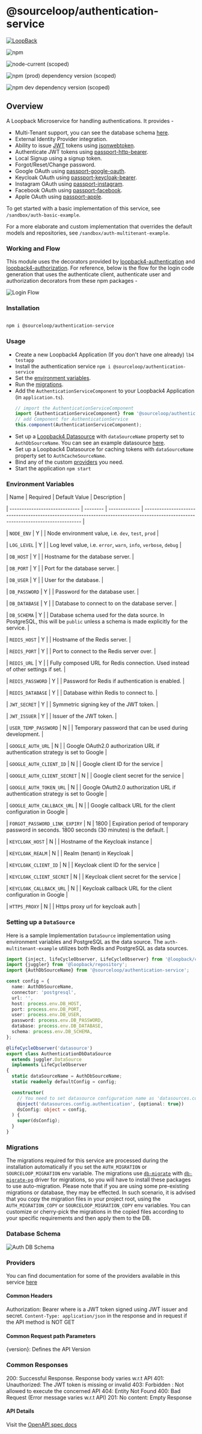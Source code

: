 # @sourceloop/authentication-service

[![LoopBack](<https://github.com/strongloop/loopback-next/raw/master/docs/site/imgs/branding/Powered-by-LoopBack-Badge-(blue)-@2x.png>)](http://loopback.io/)

![npm](https://img.shields.io/npm/dm/@sourceloop/authentication-service)

![node-current (scoped)](https://img.shields.io/node/v/@sourceloop/authentication-service)

![npm (prod) dependency version (scoped)](https://img.shields.io/npm/dependency-version/@sourceloop/authentication-service/@loopback/core)

![npm dev dependency version (scoped)](https://img.shields.io/npm/dependency-version/@sourceloop/authentication-service/dev/@loopback/cli)

## Overview

A Loopback Microservice for handling authentications. It provides -

- Multi-Tenant support, you can see the database schema [here](#database-schema).
- External Identity Provider integration.
- Ability to issue [JWT](https://jwt.io/) tokens using [jsonwebtoken](https://www.npmjs.com/package/jsonwebtoken).
- Authenticate JWT tokens using [passport-http-bearer](http://www.passportjs.org/packages/passport-http-bearer/).
- Local Signup using a signup token.
- Forgot/Reset/Change password.
- Google OAuth using [passport-google-oauth](http://www.passportjs.org/docs/google/).
- Keycloak OAuth using [passport-keycloak-bearer](https://www.npmjs.com/package/passport-keycloak-bearer).
- Instagram OAuth using [passport-instagram](http://www.passportjs.org/packages/passport-instagram/).
- Facebook OAuth using [passport-facebook](http://www.passportjs.org/packages/passport-facebook/).
- Apple OAuth using [passport-apple](https://www.npmjs.com/package/passport-apple).

To get started with a basic implementation of this service, see `/sandbox/auth-basic-example`.

For a more elaborate and custom implementation that overrides the default models and repositories, see `/sandbox/auth-multitenant-example`.

### Working and Flow

This module uses the decorators provided by [loopback4-authentication](https://www.npmjs.com/package/loopback4-authentication) and [loopback4-authorization](https://www.npmjs.com/package/loopback4-authorization). For reference, below is the flow for the login code generation that uses the authenticate client, authenticate user and authorization decorators from these npm packages -

![Login Flow](https://user-images.githubusercontent.com/77672713/126627507-072a056c-de27-4764-9e5b-03d871da2438.png)

### Installation

```bash

npm i @sourceloop/authentication-service

```

### Usage

- Create a new Loopback4 Application (If you don't have one already)
  `lb4 testapp`
- Install the authentication service
  `npm i @sourceloop/authentication-service`
- Set the [environment variables](#environment-variables).
- Run the [migrations](#migrations).
- Add the `AuthenticationServiceComponent` to your Loopback4 Application (in `application.ts`).
  ```typescript
  // import the AuthenticationServiceComponent
  import {AuthenticationServiceComponent} from '@sourceloop/authentication-service';
  // add Component for AuthenticationService
  this.component(AuthenticationServiceComponent);
  ```
- Set up a [Loopback4 Datasource](https://loopback.io/doc/en/lb4/DataSource.html) with `dataSourceName` property set to
  `AuthDbSourceName`. You can see an example datasource [here](#setting-up-a-datasource).
- Set up a Loopback4 Datasource for caching tokens with `dataSourceName` property set to `AuthCacheSourceName`.
- Bind any of the custom [providers](#providers) you need.
- Start the application
  `npm start`

### Environment Variables

| Name | Required | Default Value | Description |

| ----------------------------- | -------- | ------------- | ---------------------------------------------------------------------------------------------------------------------------------- |

| `NODE_ENV` | Y | | Node environment value, i.e. `dev`, `test`, `prod` |

| `LOG_LEVEL` | Y | | Log level value, i.e. `error`, `warn`, `info`, `verbose`, `debug` |

| `DB_HOST` | Y | | Hostname for the database server. |

| `DB_PORT` | Y | | Port for the database server. |

| `DB_USER` | Y | | User for the database. |

| `DB_PASSWORD` | Y | | Password for the database user. |

| `DB_DATABASE` | Y | | Database to connect to on the database server. |

| `DB_SCHEMA` | Y | | Database schema used for the data source. In PostgreSQL, this will be `public` unless a schema is made explicitly for the service. |

| `REDIS_HOST` | Y | | Hostname of the Redis server. |

| `REDIS_PORT` | Y | | Port to connect to the Redis server over. |

| `REDIS_URL` | Y | | Fully composed URL for Redis connection. Used instead of other settings if set. |

| `REDIS_PASSWORD` | Y | | Password for Redis if authentication is enabled. |

| `REDIS_DATABASE` | Y | | Database within Redis to connect to. |

| `JWT_SECRET` | Y | | Symmetric signing key of the JWT token. |

| `JWT_ISSUER` | Y | | Issuer of the JWT token. |

| `USER_TEMP_PASSWORD` | N | | Temporary password that can be used during development. |

| `GOOGLE_AUTH_URL` | N | | Google OAuth2.0 authorization URL if authentication strategy is set to Google |

| `GOOGLE_AUTH_CLIENT_ID` | N | | Google client ID for the service |

| `GOOGLE_AUTH_CLIENT_SECRET` | N | | Google client secret for the service |

| `GOOGLE_AUTH_TOKEN_URL` | N | | Google OAuth2.0 authorization URL if authentication strategy is set to Google |

| `GOOGLE_AUTH_CALLBACK_URL` | N | | Google callback URL for the client configuration in Google |

| `FORGOT_PASSWORD_LINK_EXPIRY` | N | 1800 | Expiration period of temporary password in seconds. 1800 seconds (30 minutes) is the default. |

| `KEYCLOAK_HOST` | N | | Hostname of the Keycloak instance |

| `KEYCLOAK_REALM` | N | | Realm (tenant) in Keycloak |

| `KEYCLOAK_CLIENT_ID` | N | | Keycloak client ID for the service |

| `KEYCLOAK_CLIENT_SECRET` | N | | Keycloak client secret for the service |

| `KEYCLOAK_CALLBACK_URL` | N | | Keycloak callback URL for the client configuration in Google |

| `HTTPS_PROXY` | N | | Https proxy url for keycloak auth |

### Setting up a `DataSource`

Here is a sample Implementation `DataSource` implementation using environment variables and PostgreSQL as the data source. The `auth-multitenant-example` utilizes both Redis and PostgreSQL as data sources.

```typescript
import {inject, lifeCycleObserver, LifeCycleObserver} from '@loopback/core';
import {juggler} from '@loopback/repository';
import {AuthDbSourceName} from '@sourceloop/authentication-service';

const config = {
  name: AuthDbSourceName,
  connector: 'postgresql',
  url: '',
  host: process.env.DB_HOST,
  port: process.env.DB_PORT,
  user: process.env.DB_USER,
  password: process.env.DB_PASSWORD,
  database: process.env.DB_DATABASE,
  schema: process.env.DB_SCHEMA,
};

@lifeCycleObserver('datasource')
export class AuthenticationDbDataSource
  extends juggler.DataSource
  implements LifeCycleObserver
{
  static dataSourceName = AuthDbSourceName;
  static readonly defaultConfig = config;

  constructor(
    // You need to set datasource configuration name as 'datasources.config.Authentication' otherwise you might get Errors
    @inject('datasources.config.authentication', {optional: true})
    dsConfig: object = config,
  ) {
    super(dsConfig);
  }
}
```

### Migrations

The migrations required for this service are processed during the installation automatically if you set the `AUTH_MIGRATION` or `SOURCELOOP_MIGRATION` env variable. The migrations use [`db-migrate`](https://www.npmjs.com/package/db-migrate) with [`db-migrate-pg`](https://www.npmjs.com/package/db-migrate-pg) driver for migrations, so you will have to install these packages to use auto-migration. Please note that if you are using some pre-existing migrations or database, they may be effected. In such scenario, it is advised that you copy the migration files in your project root, using the `AUTH_MIGRATION_COPY` or `SOURCELOOP_MIGRATION_COPY` env variables. You can customize or cherry-pick the migrations in the copied files according to your specific requirements and then apply them to the DB.

### Database Schema

![Auth DB Schema](https://user-images.githubusercontent.com/77672713/126612271-3ce065aa-9f87-45d4-bf9a-c5cc8ad21764.jpg)

### Providers

You can find documentation for some of the providers available in this service [here](./src/providers/README.md)

#### Common Headers

Authorization: Bearer <token> where <token> is a JWT token signed using JWT issuer and secret.
`Content-Type: application/json` in the response and in request if the API method is NOT GET

#### Common Request path Parameters

{version}: Defines the API Version

### Common Responses

200: Successful Response. Response body varies w.r.t API
401: Unauthorized: The JWT token is missing or invalid
403: Forbidden : Not allowed to execute the concerned API
404: Entity Not Found
400: Bad Request (Error message varies w.r.t API)
201: No content: Empty Response

#### API Details

Visit the [OpenAPI spec docs](./openapi.md)
